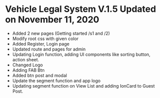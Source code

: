 # Vehicle Legal System V.1.5 Updated on November 11, 2020
 - Added 2 new pages (Getting started /s1 and /2)
 - Modify root css with given color
 - Added Register, Login page
 - Updated route and pages for admin
 - Updating Login function, adding UI components like sorting button, action sheet.
 - Changed Logo
 - Adding FAB Btn
 - Added btn post and modal
 - Update the segment function and app logo
 - Updating segment function on View List and adding IonCard to Guest Post.
